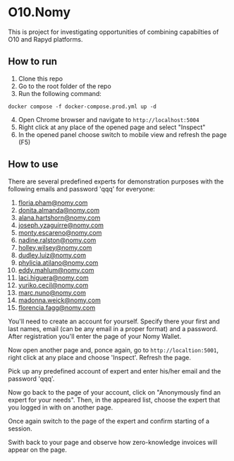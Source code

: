 # O10.Nomy

This is project for investigating opportunities of combining capabilties of O10 and Rapyd platforms.

## How to run

1. Clone this repo
2. Go to the root folder of the repo
3. Run the following command:

`docker compose -f docker-compose.prod.yml up -d`

4. Open Chrome browser and navigate to `http://localhost:5004`
5. Right click at any place of the opened page and select "Inspect"
6. In the opened panel choose switch to mobile view and refresh the page (F5)

## How to use
There are several predefined experts for demonstration purposes with the following emails and password 'qqq' for everyone:
1. floria.pham@nomy.com
2. donita.almanda@nomy.com
3. alana.hartshorn@nomy.com
4. joseph.yzaguirre@nomy.com
5. monty.escareno@nomy.com
6. nadine.ralston@nomy.com
7. holley.wilsey@nomy.com
8. dudley.luiz@nomy.com
9. phylicia.atilano@nomy.com
10. eddy.mahlum@nomy.com
11. laci.higuera@nomy.com
12. yuriko.cecil@nomy.com
13. marc.nuno@nomy.com
14. madonna.weick@nomy.com
15. florencia.fagg@nomy.com

You'll need to create an account for yourself. Specify there your first and last names, email (can be any email in a proper format) and a password.
After registration you'll enter the page of your Nomy Wallet. 

Now open another page and, ponce again, go to `http://localtion:5001`, right click at any place and choose 'Inspect'. Refresh the page.

Pick up any predefined account of expert and enter his/her email and the password 'qqq'.

Now go back to the page of your account, click on "Anonymously find an expert for your needs". Then, in the appeared list, choose the expert that you logged in with on another page.

Once again switch to the page of the expert and confirm starting of a session.

Swith back to your page and observe how zero-knowledge invoices will appear on the page. 
